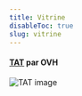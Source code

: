 ```yaml
---
title: Vitrine
disableToc: true
slug: vitrine
---
```


#### [TAT](https://ovh.github.io/tat/overview/) par OVH
![TAT image](/aws-serverless-webapp-workshop/images/showcase/tat.png?width=50pc)



